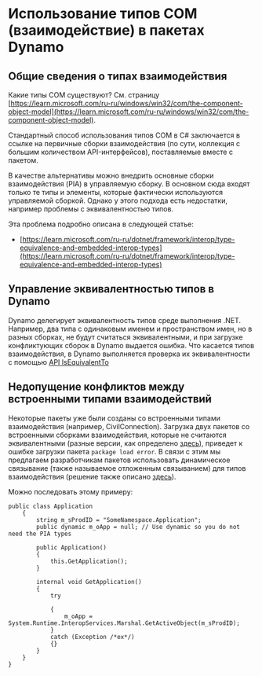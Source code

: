 # Использование типов COM (взаимодействие) в пакетах Dynamo

## Общие сведения о типах взаимодействия

Какие типы COM существуют? См. страницу [https://learn.microsoft.com/ru-ru/windows/win32/com/the-component-object-model](https://learn.microsoft.com/ru-ru/windows/win32/com/the-component-object-model).

Стандартный способ использования типов COM в C# заключается в ссылке на первичные сборки взаимодействия (по сути, коллекция c большим количеством API-интерфейсов), поставляемые вместе с пакетом.

В качестве альтернативы можно внедрить основные сборки взаимодействия (PIA) в управляемую сборку. В основном сюда входят только те типы и элементы, которые фактически используются управляемой сборкой. Однако у этого подхода есть недостатки, например проблемы с эквивалентностью типов.

Эта проблема подробно описана в следующей статье:

* [https://learn.microsoft.com/ru-ru/dotnet/framework/interop/type-equivalence-and-embedded-interop-types](https://learn.microsoft.com/ru-ru/dotnet/framework/interop/type-equivalence-and-embedded-interop-types)

## Управление эквивалентностью типов в Dynamo

Dynamo делегирует эквивалентность типов среде выполнения .NET. Например, два типа с одинаковым именем и пространством имен, но в разных сборках, не будут считаться эквивалентными, и при загрузке конфликтующих сборок в Dynamo выдается ошибка. Что касается типов взаимодействия, в Dynamo выполняется проверка их эквивалентности с помощью [API IsEquivalentTo](https://learn.microsoft.com/ru-ru/dotnet/api/system.type.isequivalentto)

## Недопущение конфликтов между встроенными типами взаимодействий

Некоторые пакеты уже были созданы со встроенными типами взаимодействия (например, CivilConnection). Загрузка двух пакетов со встроенными сборками взаимодействия, которые не считаются эквивалентными (разные версии, как определено [здесь](https://learn.microsoft.com/ru-ru/dotnet/framework/interop/type-equivalence-and-embedded-interop-types)), приведет к ошибке загрузки пакета `package load error`. В связи с этим мы предлагаем разработчикам пакетов использовать динамическое связывание (также называемое отложенным связыванием) для типов взаимодействия (решение также описано [здесь](https://blogs.iis.net/samng/the-pain-of-deploying-primary-interop-assemblies)).

Можно последовать этому примеру:

```
public class Application
    {
        string m_sProdID = "SomeNamespace.Application";
        public dynamic m_oApp = null; // Use dynamic so you do not need the PIA types

        public Application()
        {
            this.GetApplication();
        }

        internal void GetApplication()
        {
            try

            {
                m_oApp = System.Runtime.InteropServices.Marshal.GetActiveObject(m_sProdID);
            }
            catch (Exception /*ex*/)
            {}
        }
    }
}
```
